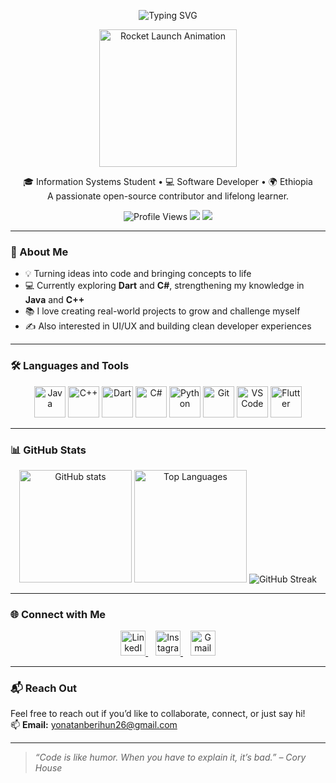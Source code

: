<!-- README.md -->

<p align="center">
  <img src="https://readme-typing-svg.herokuapp.com?font=Fira+Code&size=24&pause=1000&color=0E75B6&center=true&vCenter=true&width=500&lines=👋+Hi+there%2C+I'm+Yonatan+Berihun!;🚀+Welcome+to+my+GitHub+profile!" alt="Typing SVG" />
</p>

<p align="center">
  <img src="assets/rocket.gif" alt="Rocket Launch Animation" width="220"/>
</p>

<p align="center">
🎓 Information Systems Student • 💻 Software Developer • 🌍 Ethiopia  
<br />
A passionate open-source contributor and lifelong learner.
</p>

<p align="center">
  <img src="https://komarev.com/ghpvc/?username=Yoni-Berihun&label=PROFILE+VIEWS&style=for-the-badge&color=0e75b6" alt="Profile Views"/>
  <img src="https://img.shields.io/github/followers/Yoni-Berihun?label=Followers&style=for-the-badge&color=blue" />
  <img src="https://img.shields.io/github/stars/Yoni-Berihun?label=Stars&style=for-the-badge&color=yellow" />
</p>

---

### 🚀 About Me

- 💡 Turning ideas into code and bringing concepts to life  
- 💻 Currently exploring **Dart** and **C#**, strengthening my knowledge in **Java** and **C++**  
- 📚 I love creating real-world projects to grow and challenge myself  
- ✍️ Also interested in UI/UX and building clean developer experiences

---

### 🛠️ Languages and Tools

<p align="center">
  <img src="https://cdn.jsdelivr.net/gh/devicons/devicon/icons/java/java-original.svg" width="50" height="50" alt="Java"/>
  <img src="https://cdn.jsdelivr.net/gh/devicons/devicon/icons/cplusplus/cplusplus-original.svg" width="50" height="50" alt="C++"/>
  <img src="https://cdn.jsdelivr.net/gh/devicons/devicon/icons/dart/dart-original.svg" width="50" height="50" alt="Dart"/>
  <img src="https://cdn.jsdelivr.net/gh/devicons/devicon/icons/csharp/csharp-original.svg" width="50" height="50" alt="C#"/>
  <img src="https://cdn.jsdelivr.net/gh/devicons/devicon/icons/python/python-original.svg" width="50" height="50" alt="Python"/>
  <img src="https://cdn.jsdelivr.net/gh/devicons/devicon/icons/git/git-original.svg" width="50" height="50" alt="Git"/>
  <img src="https://cdn.jsdelivr.net/gh/devicons/devicon/icons/vscode/vscode-original.svg" width="50" height="50" alt="VS Code"/>
  <img src="https://cdn.jsdelivr.net/gh/devicons/devicon/icons/flutter/flutter-original.svg" width="50" height="50" alt="Flutter"/>
</p>

---

### 📊 GitHub Stats

<p align="center">
  <img src="https://github-readme-stats.vercel.app/api?username=Yoni-Berihun&show_icons=true&theme=tokyonight" alt="GitHub stats" height="180"/>
  <img src="https://github-readme-stats.vercel.app/api/top-langs/?username=Yoni-Berihun&layout=compact&theme=tokyonight" alt="Top Languages" height="180"/>
  <img src="https://github-readme-streak-stats.herokuapp.com/?user=Yoni-Berihun&theme=tokyonight" alt="GitHub Streak" />
</p>

---

### 🌐 Connect with Me

<p align="center">
  <a href="https://www.linkedin.com/in/yonatan-berihun" target="_blank">
    <img src="https://cdn.jsdelivr.net/gh/devicons/devicon/icons/linkedin/linkedin-original.svg" width="40" height="40" alt="LinkedIn"/>
  </a>
  &nbsp;&nbsp;
  <a href="https://www.instagram.com/yoni_berihun/" target="_blank">
    <img src="https://cdn-icons-png.flaticon.com/512/174/174855.png" width="40" height="40" alt="Instagram"/>
  </a>
  &nbsp;&nbsp;
  <a href="mailto:yonatanberihun1998@gmail.com">
    <img src="https://cdn-icons-png.flaticon.com/512/281/281769.png" width="40" height="40" alt="Gmail"/>
  </a>
</p>

---

### 📬 Reach Out

Feel free to reach out if you’d like to collaborate, connect, or just say hi!  
📫 **Email:** [yonatanberihun26@gmail.com](mailto:yonatanberihun26@gmail.com)

---

> *“Code is like humor. When you have to explain it, it’s bad.” – Cory House*
